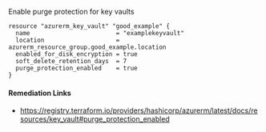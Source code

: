 
Enable purge protection for key vaults

```hcl
resource "azurerm_key_vault" "good_example" {
  name                        = "examplekeyvault"
  location                    = azurerm_resource_group.good_example.location
  enabled_for_disk_encryption = true
  soft_delete_retention_days  = 7
  purge_protection_enabled    = true
}
```

#### Remediation Links
 - https://registry.terraform.io/providers/hashicorp/azurerm/latest/docs/resources/key_vault#purge_protection_enabled

